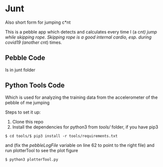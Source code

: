 Junt
=====

Also short form for jumping c*nt

This is a pebble app which detects and calculates every time I (a c*nt) jump while skipping rope. 
Skipping rope is a good internal cardio, esp. during covid19 (another c*nt) times.

Pebble Code 
----
Is in junt folder

Python Tools Code
-----
Which is used for analyzing the training data from the accelerometer of the pebble of me jumping

Steps to set it up: 

1. Clone this repo 
2. Install the dependencies for python3 from _tools/_ folder, if you have pip3
```
$ cd tools/$ pip3 install -r tools/requirements.txt
```
and (fix the _pebbleLogFile_ variable on line 62 to point to the right file) and run plotterTool to see the plot figure 
```
$ python3 plotterTool.py
```
